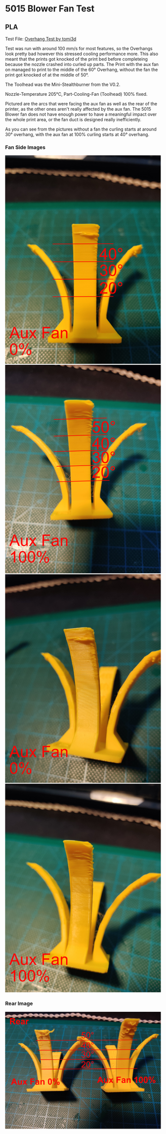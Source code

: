 # 5015 Blower Fan Test
## PLA
Test File: [Overhang Test by tomi3d](https://www.printables.com/model/126029-overhang-test)

Test was run with around 100 mm/s for most features, so the Overhangs look pretty bad however this stressed cooling performance more. This also meant that the prints got knocked of the print bed before completeing because the nozzle crashed into curled up parts. The Print with the aux fan on managed to print to the middle of the 60° Overhang, without the fan the print got knocked of at the middle of 50°.

The Toolhead was the Mini-Stealthburner from the V0.2.

Nozzle-Temperature 205°C, Part-Cooling-Fan (Toolhead) 100% fixed.

Pictured are the arcs that were facing the aux fan as well as the rear of the printer, as the other ones aren't really affected by the aux fan. The 5015 Blower fan does not have enough power to have a meaningful impact over the whole print area, or the fan duct is designed really inefficiently.

As you can see from the pictures without a fan the curling starts at around 30° overhang, with the aux fan at 100% curling starts at 40° overhang.

### Fan Side Images
![Aux Fan Off](images/tests/NoFanFront.png)
![Aux Fan On](images/tests/YesFanFront.png)
![Aux Fan Off Angled](images/tests/NoFanAngle.png)
![Aux Fan On Angled](images/tests/YesFanAngle.png)

### Rear Image
![Rear Comparision](images/tests/Rear.png)
